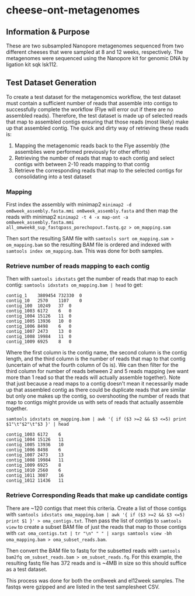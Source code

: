 # cheese-ont-metagenomes

## Information & Purpose

These are two subsampled Nanopore metagenomes sequenced from two different cheeses that were sampled at 8 and 12 weeks, respectively. The metagenomes were sequenced using the Nanopore kit for genomic DNA by ligation kit sqk lsk112.

## Test Dataset Generation

To create a test dataset for the metagenomics workflow, the test dataset must contain a sufficient number of reads that assemble into contigs to successfully complete the workflow (Flye will error out if there are no assembled reads). Therefore, the test dataset is made up of selected reads that map to assembled contigs ensuring that those reads (most likely) make up that assembled contig. The quick and dirty way of retrieving these reads is:

1. Mapping the metagenomic reads back to the Flye assembly (the assemblies were performed previously for other efforts)
2. Retrieving the number of reads that map to each contig and select contigs with between 2-10 reads mapping to that contig
3. Retrieve the corresponding reads that map to the selected contigs for consolidating into a test dataset

### Mapping
First index the assembly with minimap2 `minimap2 -d om8week_assembly.fasta.mmi om8week_assembly.fasta` and then map the reads with minimap2 `minimap2 -t 4 -x map-ont -a om8week_assembly.fasta.mmi all_omweek8_sup_fastqpass_porechopout.fastq.gz > om_mapping.sam`

Then sort the resulting SAM file with `samtools sort om_mapping.sam > om_mapping.bam` so the resulting BAM file is ordered and indexed with `samtools index om_mapping.bam`. This was done for both samples.

### Retrieve number of reads mapping to each contig
Then with `samtools idxstats` get the number of reads that map to each contig: `samtools idxstats om_mapping.bam | head` to get:

```
contig_1	3809454	732330	0
contig_10	2570	1107	0
contig_100	10249	37	0
contig_1003	6172	6	0
contig_1004	15126	11	0
contig_1005	13936	10	0
contig_1006	8498	6	0
contig_1007	2473	13	0
contig_1008	19984	11	0
contig_1009	6925	8	0
```

Where the first column is the contig name, the second column is the contig length, and the third column is the number of reads that map to that contig (uncertain of what the fourth column of 0s is). We can then filter for the third column for number of reads between 2 and 5 reads mapping (we want more than 1 read so that the reads will actually assemble together). Note that just because a read maps to a contig doesn't mean it necessarily made up that assembled contig as there could be duplicate reads that are similar but only one makes up the contig, so overshooting the number of reads that map to contigs might provide us with sets of reads that actually assemble together.

```
samtools idxstats om_mapping.bam | awk '{ if ($3 >=2 && $3 <=5) print $1"\t"$2"\t"$3 }' | head
```

```
contig_1003	6172	6
contig_1004	15126	11
contig_1005	13936	10
contig_1006	8498	6
contig_1007	2473	13
contig_1008	19984	11
contig_1009	6925	8
contig_1010	2560	6
contig_1011	3087	16
contig_1012	11436	11
```
### Retrieve Corresponding Reads that make up candidate contigs
There are ~120 contigs that meet this criteria. Create a list of those contigs with `samtools idxstats oma_mapping.bam | awk '{ if ($3 >=2 && $3 <=5) print $1 }' > oma_contigs.txt`. Then pass the list of contigs to `samtools view` to create a subset BAM file of just the reads that map to those contigs with `cat oma_contigs.txt | tr "\n" " " | xargs samtools view -bh oma_mapping.bam > oma_subset_reads.bam`.

Then convert the BAM file to fastq for the subsetted reads with `samtools bam2fq om_subset_reads.bam > om_subset_reads.fq`. For this example, the resulting fastq file has 372 reads and is ~4MB in size so this should suffice as a test dataset.

This process was done for both the om8week and el12week samples. The fastqs were gzipped and are listed in the test samplesheet CSV.

